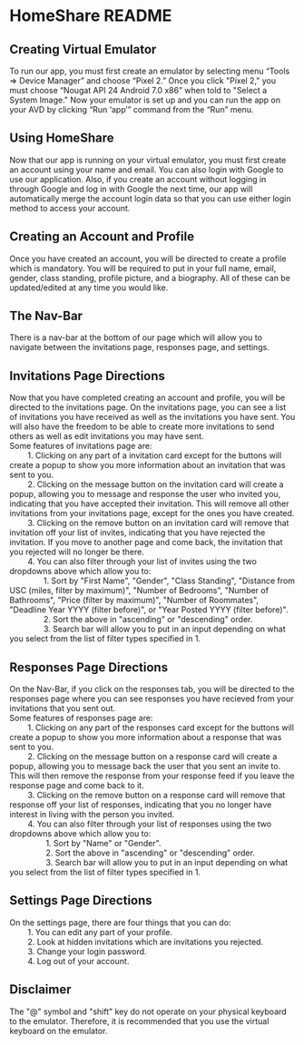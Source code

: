 # HomeShare README

## Creating Virtual Emulator
To run our app, you must first create an emulator by selecting menu “Tools => Device Manager” and choose “Pixel 2.”
Once you click "Pixel 2," you must choose “Nougat API 24 Android 7.0 x86” when told to "Select a System Image."
Now your emulator is set up and you can run the app on your AVD by  clicking “Run ‘app’” command from the “Run” menu.

## Using HomeShare
Now that our app is running on your virtual emulator, you must first create an account using your name and email.
You can also login with Google to use our application.
Also, if you create an account without logging in through Google and log in with Google the next time, our app will
automatically merge the account login data so that you can use either login method to access your account.

## Creating an Account and Profile
Once you have created an account, you will be directed to create a profile which is mandatory.
You will be required to put in your full name, email, gender, class standing, profile picture, and a biography.
All of these can be updated/edited at any time you would like.

## The Nav-Bar
There is a nav-bar at the bottom of our page which will allow you to navigate between the invitations page,
responses page, and settings.

## Invitations Page Directions
Now that you have completed creating an account and profile, you will be directed to the invitations page.
On the invitations page, you can see a list of invitations you have received as well as the invitations you have sent.
You will also have the freedom to be able to create more invitations to send others as well as edit invitations you may have sent. \
Some features of invitations page are: \
&emsp; &emsp;1. Clicking on any part of a invitation card except for the buttons will create a popup to show you more information about an invitation that was sent to you. \
&emsp; &emsp;2. Clicking on the message button on the invitation card will create a popup, allowing you to message and response the user who invited you, indicating that you have accepted their invitation. This will remove all other invitations from your invitations page, except for the ones you have created. \
&emsp; &emsp;3. Clicking on the remove button on an invitation card will remove that invitation off your list of invites, indicating that you have rejected the invitation. If you move to another page and come back, the invitation that you rejected will no longer be there. \
&emsp; &emsp;4. You can also filter through your list of invites using the two dropdowns above which allow you to: \
&emsp;&emsp;&emsp; &emsp;1. Sort by "First Name", "Gender", "Class Standing", "Distance from USC (miles, filter by maximum)",
"Number of Bedrooms", "Number of Bathrooms", "Price (filter by maximum)", "Number of Roommates", "Deadline Year YYYY (filter before)", or "Year Posted YYYY (filter before)". \
&emsp;&emsp;&emsp; &emsp;2. Sort the above in "ascending" or "descending" order. \
&emsp;&emsp;&emsp; &emsp;3. Search bar will allow you to put in an input depending on what you select from the list of filter types specified in 1.

## Responses Page Directions
On the Nav-Bar, if you click on the responses tab, you will be directed to the responses page where you can see responses you have recieved from your invitations that you sent out. \
Some features of responses page are: \
&emsp; &emsp;1. Clicking on any part of the responses card except for the buttons will create a popup to show you more information about a response that was sent to you. \
&emsp; &emsp;2. Clicking on the message button on a response card will create a popup, allowing you to message back the user that you sent an invite to. This will then remove the response from your response feed if you leave the response page and come back to it. \
&emsp; &emsp;3. Clicking on the remove button on a response card will remove that response off your list of responses, indicating that you no longer have interest in living with the person you invited. \
&emsp; &emsp;4. You can also filter through your list of responses using the two dropdowns above which allow you to: \
&emsp; &emsp;&emsp; &emsp;1. Sort by "Name" or "Gender". \
&emsp; &emsp;&emsp; &emsp;2. Sort the above in "ascending" or "descending" order. \
&emsp; &emsp;&emsp; &emsp;3. Search bar will allow you to put in an input depending on what you select from the list of filter types specified in 1.

## Settings Page Directions
On the settings page, there are four things that you can do: \
&emsp; &emsp;1. You can edit any part of your profile. \
&emsp; &emsp;2. Look at hidden invitations which are invitations you rejected.\
&emsp; &emsp;3. Change your login password. \
&emsp; &emsp;4. Log out of your account.


## Disclaimer
The "@" symbol and "shift" key do not operate on your physical keyboard to the emulator. Therefore, it is recommended that you use the virtual keyboard on the emulator.